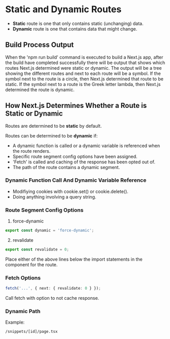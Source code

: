 # Static and Dynamic Routes

- **Static** route is one that only contains static (unchanging) data.
- **Dynamic** route is one that contains data that might change.

## Build Process Output

When the 'npm run build' command is executed to build a Next.js app, after the build have completed successfully there will be output that shows which routes Next.js determined were static or dynamic. The output will be a tree showing the different routes and next to each route will be a symbol. If the symbol next to the route is a circle, then Next.js determined that route to be static. If the symbol next to a route is the Greek letter lambda, then Next.js determined the route is dynamic.

## How Next.js Determines Whether a Route is Static or Dynamic

Routes are determined to be **static** by default.

Routes can be determined to be **dynamic** if:

- A dynamic function is called or a dynamic variable is referenced when the route renders.
- Specific route segment config options have been assigned.
- 'Fetch' is called and caching of the response has been opted out of.
- The path of the route contains a dynamic segment.

### Dynamic Function Call And Dynamic Variable Reference

- Modifiying cookies with cookie.set() or cookie.delete().
- Doing anything involving a query string.

### Route Segment Config Options

1. force-dynamic

```typescript
export const dynamic = 'force-dynamic';
```

2. revalidate

```typescript
export const revalidate = 0;
```

Place either of the above lines below the import statements in the component for the route.

### Fetch Options

```typescript
fetch('...', { next: { revalidate: 0 } });
```

Call fetch with option to not cache response.

### Dynamic Path

Example:

```sh
/snippets/[id]/page.tsx
```
